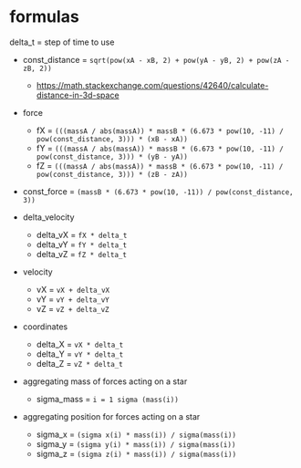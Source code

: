 # formulas

delta_t = step of time to use


* const_distance = `sqrt(pow(xA - xB, 2) + pow(yA - yB, 2) + pow(zA - zB, 2))`
  * https://math.stackexchange.com/questions/42640/calculate-distance-in-3d-space

* force
  * fX = `(((massA / abs(massA)) * massB * (6.673 * pow(10, -11) / pow(const_distance, 3))) * (xB - xA))`
  * fY = `(((massA / abs(massA)) * massB * (6.673 * pow(10, -11) / pow(const_distance, 3))) * (yB - yA))`
  * fZ = `(((massA / abs(massA)) * massB * (6.673 * pow(10, -11) / pow(const_distance, 3))) * (zB - zA))`

* const_force = `(massB * (6.673 * pow(10, -11)) / pow(const_distance, 3))`

* delta_velocity
  * delta_vX = `fX * delta_t`
  * delta_vY = `fY * delta_t`
  * delta_vZ = `fZ * delta_t`
  
* velocity
  * vX = `vX + delta_vX`
  * vY = `vY + delta_vY`
  * vZ = `vZ + delta_vZ`
  
* coordinates
  * delta_X = `vX * delta_t`
  * delta_Y = `vY * delta_t`
  * delta_Z = `vZ * delta_t`
  
* aggregating mass of forces acting on a star
  * sigma_mass = `i = 1 sigma (mass(i))`

* aggregating position for forces acting on a star
  * sigma_x = `(sigma x(i) * mass(i)) / sigma(mass(i))`
  * sigma_y = `(sigma y(i) * mass(i)) / sigma(mass(i))`
  * sigma_z = `(sigma z(i) * mass(i)) / sigma(mass(i))`
 
  
  
  
  
